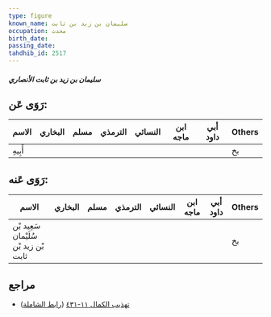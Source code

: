 ```yaml
---
type: figure
known_name: سليمان بن زيد بن ثابت
occupation: محدث
birth_date:
passing_date:
tahdhib_id: 2517
---
```

##### سليمان بن زيد بن ثابت الأنصاري

## رَوَى عَن:
| الاسم   | البخاري | مسلم | الترمذي | النسائي | ابن ماجه | أبي داود | Others |
| ------- | ------- | ---- | ------- | ------- | -------- | -------- | ------ |
| أَبِيهِ |         |      |         |         |          |          | بخ     |
## رَوَى عَنه:
| الاسم                                 | البخاري | مسلم | الترمذي | النسائي | ابن ماجه | أبي داود | Others |
| ------------------------------------- | ------- | ---- | ------- | ------- | -------- | -------- | ------ |
| سَعِيد بْن سُلَيْمان بْن زيد بْن ثابت |         |      |         |         |          |          | بخ     |
## مراجع
- [تهذيب الكمال ١١-٤٣١](obsidian://open?vault=Tahdhib-al-Kamal&file=Figures/٢٥١٧-سليمان%20بن%20زيد%20بن%20ثابت%20الأنصاري) ([رابط الشاملة](https://shamela.ws/book/3722/5751))